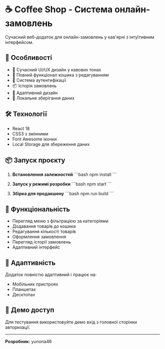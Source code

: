 ﻿# ☕ Coffee Shop - Система онлайн-замовлень

Сучасний веб-додаток для онлайн-замовлень у кав'ярні з інтуїтивним інтерфейсом.

## 🚀 Особливості

- 📱 Сучасний UI/UX дизайн у кавових тонах
- 🛒 Повний функціонал кошика з редагуванням
- 👤 Система аутентифікації
- 📦 Історія замовлень
- 🎨 Адаптивний дизайн
- 💾 Локальне зберігання даних

## 🛠 Технології

- React 18
- CSS3 з змінними
- Font Awesome іконки
- Local Storage для збереження даних

## 📦 Запуск проєкту

1. **Встановлення залежностей**
   \`\`\`bash
   npm install
   \`\`\`

2. **Запуск у режимі розробки**
   \`\`\`bash
   npm start
   \`\`\`

3. **Збірка для продакшену**
   \`\`\`bash
   npm run build
   \`\`\`

## 🎯 Функціональність

- Перегляд меню з фільтрацією за категоріями
- Додавання товарів до кошика
- Редагування кількості товарів
- Оформлення замовлення
- Перегляд історії замовлень
- Адаптивний інтерфейс

## 📱 Адаптивність

Додаток повністю адаптивний і працює на:
- Мобільних пристроях
- Планшетах  
- Десктопах

## 👤 Демо доступ

Для тестування використовуйте демо вхід з головної сторінки авторизації.

---
**Розробник:** yunona46
